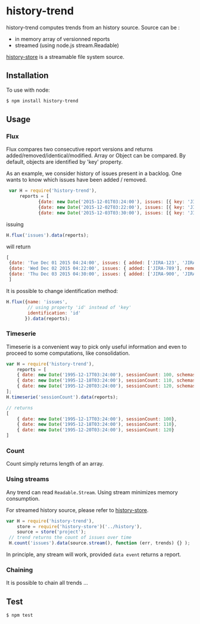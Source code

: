 history-trend
===============

history-trend computes trends from an history source. Source can be :
* in memory array of versionned reports
* streamed (using node.js stream.Readable)

[history-store](https://github.com/Jean-Baptiste-Garcia/history-store) is a streamable file system source.


Installation
------------

To use with node:

```bash
$ npm install history-trend
```

Usage
-----
### Flux
Flux compares two consecutive report versions and returns added/removed/identical/modified. Array or Object can be compared. By default, objects are identified by 'key' property.

As an example, we consider history of issues present in a backlog. One wants to know which issues have been added / removed.

```javascript
 var H = require('history-trend'),
     reports = [
            {date: new Date('2015-12-01T03:24:00'), issues: [{ key: 'JIRA-123', status: 'New'}, { key: 'JIRA-456', status: 'In Progress'}]},
            {date: new Date('2015-12-02T03:22:00'), issues: [{ key: 'JIRA-123', status: 'In Progress'}, { key: 'JIRA-789', status: 'In Progress'}]},
            {date: new Date('2015-12-03T03:30:00'), issues: [{ key: 'JIRA-123', status: 'In Progress'}, { key: 'JIRA-789', status: 'Done'}, { key: 'JIRA-900', status: 'Done'}, { key: 'JIRA-901', status: 'Done'}]}];

```
issuing
```javascript
H.flux('issues').data(reports);

```
will return
```javascript
[
 {date: 'Tue Dec 01 2015 04:24:00', issues: { added: ['JIRA-123', 'JIRA-456'], removed: [], modified: [], identical: []}},
 {date: 'Wed Dec 02 2015 04:22:00', issues: { added: ['JIRA-789'], removed: ['JIRA-456'], modified: ['JIRA-123'], identical: []}},
 {date: 'Thu Dec 03 2015 04:30:00', issues: { added: ['JIRA-900', 'JIRA-901'], removed: [], modified: ['JIRA-789'], identical: ['JIRA-123']}}
 ]

```
It is possible to change identification method:

```javascript
H.flux({name: 'issues',
        // using property 'id' instead of 'key'
        identification: 'id'
       }).data(reports);
```

### Timeserie
Timeserie is a convenient way to pick only useful information and even to proceed to some computations, like consolidation.


```javascript
var H = require('history-trend'),
    reports = [
    { date: new Date('1995-12-17T03:24:00'), sessionCount: 100, schemasCount: 10},
    { date: new Date('1995-12-18T03:24:00'), sessionCount: 110, schemasCount: 20},
    { date: new Date('1995-12-20T03:24:00'), sessionCount: 120, schemasCount: 40}
];
H.timeserie('sessionCount').data(reports);

// returns
[
    { date: new Date('1995-12-17T03:24:00'), sessionCount: 100},
    { date: new Date('1995-12-18T03:24:00'), sessionCount: 110},
    { date: new Date('1995-12-20T03:24:00'), sessionCount: 120}
]

```

### Count
Count simply returns length of an array.


### Using streams
Any trend can read ```Readable.Stream```. Using stream minimizes memory consumption.

For streamed history source, please refer to [history-store](https://github.com/Jean-Baptiste-Garcia/history-store).

```javascript
var H = require('history-trend'),
    store = require('history-store')('../history'),
    source = store('project');
 // trend returns the count of issues over time
 H.count('issues').data(source.stream(), function (err, trends) {} );
```
In principle, any stream will work, provided ```data event``` returns a report.


### Chaining
It is possible to chain all trends ...

Test
------------

```bash
$ npm test
```